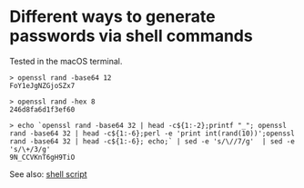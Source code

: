 # Different ways to generate passwords via shell commands

Tested in the macOS terminal.

    > openssl rand -base64 12
    FoY1eJgNZGjoSZx7

    > openssl rand -hex 8
    246d8fa6d1f3ef60

    > echo `openssl rand -base64 32 | head -c${1:-2};printf "_"; openssl rand -base64 32 | head -c${1:-6};perl -e 'print int(rand(10))';openssl rand -base64 32 | head -c${1:-6}; echo;` | sed -e 's/\//7/g'  | sed -e 's/\+/3/g'
    9N_CCVKnT6gH9TiO

See also: [shell script](shell-script)
